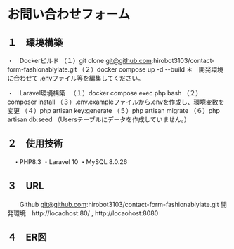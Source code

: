 # お問い合わせフォーム

## １　環境構築
・　Dockerビルド
  （１）git clone git@github.com:hirobot3103/contact-form-fashionablylate.git
  （２）docker compose up -d --build
   ＊　開発環境に合わせて .envファイル等を編集してください。

・　Laravel環境構築
　（１）docker compose exec php bash
  （２）composer install
  （３）.env.exampleファイルから.envを作成し、環境変数を変更
  （４）php artisan key:generate
  （５）php artisan migrate
  （６）php artisan db:seed （Usersテーブルにデータを作成していません。）

## ２　使用技術
　・PHP8.3
  ・Laravel 10
  ・MySQL 8.0.26

## ３　URL
　　Github git@github.com:hirobot3103/contact-form-fashionablylate.git
    開発環境　http://locaohost:80/ , http://locaohost:8080

## ４　ER図
